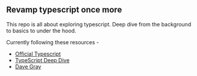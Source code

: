 ## Revamp typescript once more

This repo is all about exploring typescript. Deep dive from the background to basics to under the hood.

Currently following these resources -

- [Official Typescript](https://www.typescriptlang.org/)
- [TypeScript Deep Dive](https://basarat.gitbook.io/typescript/)
- [Dave Gray](https://www.youtube.com/watch?v=gieEQFIfgYc&t=23720s)

